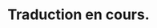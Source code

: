 <!--⚠️ Note that this file is in Markdown but contain specific syntax for our doc-builder (similar to MDX) that may not be
rendered properly in your Markdown viewer.
-->

# Traduction en cours. 